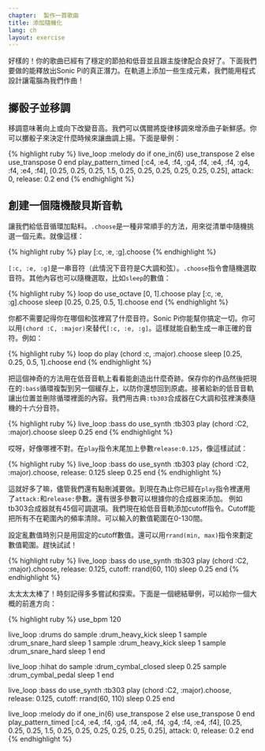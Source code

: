 ```yaml
---
chapter:  製作一首歌曲
title: 添加隨機化
lang: ch
layout: exercise
---
```


好樣的！你的歌曲已經有了穩定的節拍和低音並且跟主旋律配合良好了。下面我們要做的能釋放出Sonic Pi的真正潛力。在軌道上添加一些生成元素，我們能用程式設計讓電腦為我們作曲！

## 擲骰子並移調

移調意味著向上或向下改變音高。我們可以偶爾將旋律移調來增添曲子新鮮感。你可以擲骰子來決定什麼時候來讓曲調上揚。下面是舉例：

{% highlight ruby %}
live_loop :melody do
  if one_in(6)
    use_transpose 2
  else
    use_transpose 0
  end
  play_pattern_timed [:c4, :e4, :f4, :g4, :f4, :e4, :f4, :g4, :f4, :e4, :f4], [0.25, 0.25, 0.25, 1.5, 0.25, 0.25, 0.25, 0.25, 0.25, 0.25], attack: 0, release: 0.2
end
{% endhighlight %}

## 創建一個隨機酸貝斯音軌

讓我們給低音循環加點料。`.choose`是一種非常順手的方法，用來從清單中隨機挑選一個元素。就像這樣：

{% highlight ruby %}
play [:c, :e, :g].choose
{% endhighlight %}

`[:c, :e, :g]`是一串音符（此情況下音符是C大調和弦）。`.choose`指令會隨機選取音符。其他內容也可以隨機選取，比如`sleep`的數值：

{% highlight ruby %}
loop do
  use_octave [0, 1].choose
  play [:c, :e, :g].choose
  sleep [0.25, 0.25, 0.5, 1].choose
end
{% endhighlight %}

你都不需要記得你在哪個和弦裡寫了什麼音符。Sonic Pi你能幫你搞定一切。你可以用`(chord :C, :major)`來替代`[:c, :e, :g]`。這樣就能自動生成一串正確的音符。例如：

{% highlight ruby %}
loop do
  play (chord :c, :major).choose
  sleep [0.25, 0.25, 0.5, 1].choose
end
{% endhighlight %}

把這個神奇的方法用在低音音軌上看看能創造出什麼奇跡。保存你的作品然後把現在的`:bass`循環複製到另一個緩存上，以防你還想回到原處。接著給新的低音音軌讓出位置並刪除循環裡面的內容。我們用古典`:tb303`合成器在C大調和弦裡演奏隨機的十六分音符。

{% highlight ruby %}
live_loop :bass do
  use_synth :tb303
  play (chord :C2, :major).choose
  sleep 0.25
end
{% endhighlight %}

哎呀，好像哪裡不對。在`play`指令末尾加上參數`release:0.125`，像這樣試試：

{% highlight ruby %}
live_loop :bass do
  use_synth :tb303
  play (chord :C2, :major).choose, release: 0.125
  sleep 0.25
end
{% endhighlight %}

這就好多了嘛，儘管我們還有點刪減要做。到現在為止你已經在`play`指令裡運用了`attack:`和`release:`參數。還有很多參數可以根據你的合成器來添加。 例如tb303合成器就有45個可調選項。我們現在給低音音軌添加cutoff指令。Cutoff能把所有不在範圍內的頻率清除。可以輸入的數值範圍在0-130間。

設定亂數值時別只是用固定的cutoff數值。還可以用`rrand(min, max)`指令來劃定數值範圍。趕快試試！

{% highlight ruby %}
live_loop :bass do
  use_synth :tb303
  play (chord :C2, :major).choose, release: 0.125, cutoff: rrand(60, 110)
  sleep 0.25
end
{% endhighlight %}

太太太太棒了！時刻記得多多嘗試和探索。下面是一個總結舉例，可以給你一個大概的前進方向：

{% highlight ruby %}
use_bpm 120

live_loop :drums do
  sample :drum_heavy_kick
  sleep 1
  sample :drum_snare_hard
  sleep 1
  sample :drum_heavy_kick
  sleep 1
  sample :drum_snare_hard
  sleep 1
end

live_loop :hihat do
  sample :drum_cymbal_closed
  sleep 0.25
  sample :drum_cymbal_pedal
  sleep 1
end

live_loop :bass do
  use_synth :tb303
  play (chord :C2, :major).choose, release: 0.125, cutoff: rrand(60, 110)
  sleep 0.25
end


live_loop :melody do
  if one_in(6)
    use_transpose 2
  else
    use_transpose 0
  end
  play_pattern_timed [:c4, :e4, :f4, :g4, :f4, :e4, :f4, :g4, :f4, :e4, :f4], [0.25, 0.25, 0.25, 1.5, 0.25, 0.25, 0.25, 0.25, 0.25, 0.25], attack: 0, release: 0.2
end
{% endhighlight %}
